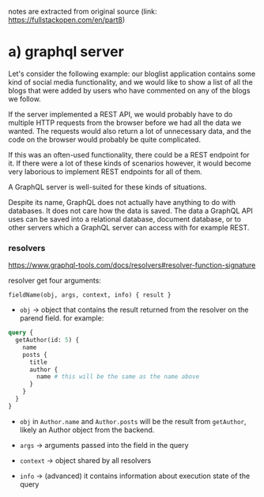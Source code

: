 notes are extracted from original source (link: https://fullstackopen.com/en/part8)

# a) graphql server

Let's consider the following example: our bloglist application contains some kind of social media functionality, and we would like to show a list of all the blogs that were added by users who have commented on any of the blogs we follow.

If the server implemented a REST API, we would probably have to do multiple HTTP requests from the browser before we had all the data we wanted. The requests would also return a lot of unnecessary data, and the code on the browser would probably be quite complicated.

If this was an often-used functionality, there could be a REST endpoint for it. If there were a lot of these kinds of scenarios however, it would become very laborious to implement REST endpoints for all of them. 

A GraphQL server is well-suited for these kinds of situations. 

Despite its name, GraphQL does not actually have anything to do with databases. It does not care how the data is saved. The data a GraphQL API uses can be saved into a relational database, document database, or to other servers which a GraphQL server can access with for example REST.


### resolvers

https://www.graphql-tools.com/docs/resolvers#resolver-function-signature

resolver get four arguments:

`fieldName(obj, args, context, info) { result }` 

- `obj` -> object that contains the result returned from the resolver on the parend field.
for example:

```graphql
query {
  getAuthor(id: 5) {
    name
    posts {
      title
      author {
        name # this will be the same as the name above
      }
    }
  }
}
```
- `obj` in `Author.name` and `Author.posts` will be the result from `getAuthor`, likely an Author object from the backend.

- `args` -> arguments passed into the field in the query
- `context` -> object shared by all resolvers
- `info` -> (advanced) it contains information about execution state of the query

